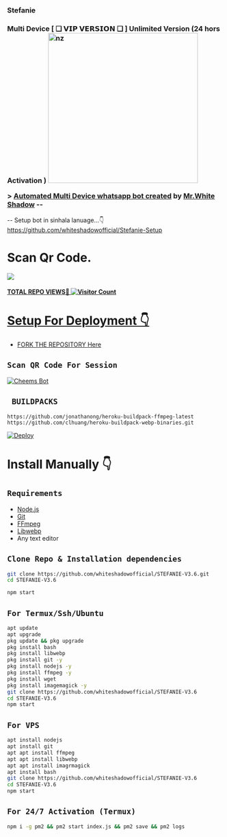### Stefanie 
### Multi Device  [ ❑ 𝗩𝗜𝗣 𝗩𝗘𝗥𝗦𝗜𝗢𝗡 ❑ ]  Unlimited Version (24 hors Activation ) <img src="https://telegra.ph/file/0edc0f3917fde20a7990a.jpg" alt="nz" width="350"/> </p> > [Automated Multi Device whatsapp bot created](https://github.com/whiteshadowofficial) by [Mr.White Shadow](https://github.com/whiteshadowofficial) --

-- Setup bot in sinhala lanuage...👇 https://github.com/whiteshadowofficial/Stefanie-Setup <b><h1>Scan Qr Code.</b></h1> <a href="https://replit.com/@virusfucker/Jessi-Bot-Multi-Device-Qr?v=1outputonly=1&lite=1#index.js"><img src="/PicsArt_22-04-16_22-52-38-348.png"> <br> 
#### TOTAL REPO VIEWS📍 ![Visitor Count](https://profile-counter.glitch.me/terror-boy/count.svg)

# Setup For Deployment 👇

- FORK THE REPOSITORY [Here](https://github.com/whiteshadowofficial/STEFANIE-V3.6/fork)

## `Scan QR Code For Session`
[![Cheems Bot](https://repl.it/badge/github/quiec/whatsasena)]([https://replit.com/@DGXeon/Cheems-Bot-Multi-Auth-Session-Generator?v=1](https://replit.com/@virusfucker/Jessi-Bot-Multi-Device-Qr?v=1outputonly=1&lite=1#index.js))

## ` BUILDPACKS`

```
https://github.com/jonathanong/heroku-buildpack-ffmpeg-latest
https://github.com/clhuang/heroku-buildpack-webp-binaries.git
```

[![Deploy](https://www.herokucdn.com/deploy/button.svg)](https://heroku.com/deploy?template=https://github.com/DGXeon/CheemsBot-MD8/)

# Install Manually 👇
## `Requirements`
* [Node.js](https://nodejs.org/en/)
* [Git](https://git-scm.com/downloads)
* [FFmpeg](https://github.com/BtbN/FFmpeg-Builds/releases/download/autobuild-2020-12-08-13-03/ffmpeg-n4.3.1-26-gca55240b8c-win64-gpl-4.3.zip)
* [Libwebp](https://developers.google.com/speed/webp/download)
* Any text editor
## `Clone Repo & Installation dependencies`
```bash
git clone https://github.com/whiteshadowofficial/STEFANIE-V3.6.git
cd STEFANIE-V3.6

npm start
```
## `For Termux/Ssh/Ubuntu`
```bash
apt update
apt upgrade
pkg update && pkg upgrade
pkg install bash
pkg install libwebp
pkg install git -y
pkg install nodejs -y 
pkg install ffmpeg -y 
pkg install wget
pkg install imagemagick -y
git clone https://github.com/whiteshadowofficial/STEFANIE-V3.6
cd STEFANIE-V3.6
npm start
```
## `For VPS`
```bash
apt install nodejs 
apt install git 
apt apt install ffmpeg 
apt apt install libwebp 
apt apt install imagrmagick
apt install bash
git clone https://github.com/whiteshadowofficial/STEFANIE-V3.6
cd STEFANIE-V3.6
npm start
```
## `For 24/7 Activation (Termux)`
```bash
npm i -g pm2 && pm2 start index.js && pm2 save && pm2 logs
```

